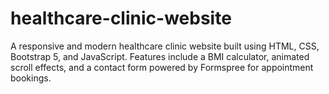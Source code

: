 # healthcare-clinic-website
A responsive and modern healthcare clinic website built using HTML, CSS, Bootstrap 5, and JavaScript. Features include a BMI calculator, animated scroll effects, and a contact form powered by Formspree for appointment bookings.
